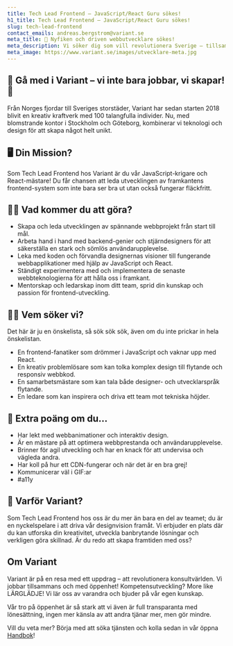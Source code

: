 ```yaml
---
title: Tech Lead Frontend – JavaScript/React Guru sökes!
h1_title: Tech Lead Frontend – JavaScript/React Guru sökes!
slug: tech-lead-frontend
contact_emails: andreas.bergstrom@variant.se
meta_title: 🚀 Nyfiken och driven webbutvecklare sökes!
meta_description: Vi söker dig som vill revolutionera Sverige – tillsammans med andra och tillsammans med oss!
meta_image: https://www.variant.se/images/utvecklare-meta.jpg
---
```

## 🌈 Gå med i Variant – vi inte bara jobbar, vi skapar! 🌈

Från Norges fjordar till Sveriges storstäder, Variant har sedan starten 2018 blivit en kreativ kraftverk med 100 talangfulla individer. Nu, med blomstrande kontor i Stockholm och Göteborg, kombinerar vi teknologi och design för att skapa något helt unikt.

## 🖥 Din Mission? 

Som Tech Lead Frontend hos Variant är du vår JavaScript-krigare och React-mästare! Du får chansen att leda utvecklingen av framkantens frontend-system som inte bara ser bra ut utan också fungerar fläckfritt.

## 👨‍💻 Vad kommer du att göra?

- Skapa och leda utvecklingen av spännande webbprojekt från start till mål.
- Arbeta hand i hand med backend-genier och stjärndesigners för att säkerställa en stark och sömlös användarupplevelse.
- Leka med koden och förvandla designernas visioner till fungerande webbapplikationer med hjälp av JavaScript och React.
- Ständigt experimentera med och implementera de senaste webbteknologierna för att hålla oss i framkant.
- Mentorskap och ledarskap inom ditt team, sprid din kunskap och passion för frontend-utveckling.

## 👨‍🎓 Vem söker vi?

Det här är ju en önskelista, så sök sök sök, även om du inte prickar in hela önskelistan.
- En frontend-fanatiker som drömmer i JavaScript och vaknar upp med React.
- En kreativ problemlösare som kan tolka komplex design till flytande och responsiv webbkod.
- En samarbetsmästare som kan tala både designer- och utvecklarspråk flytande.
- En ledare som kan inspirera och driva ett team mot tekniska höjder.

## 🚀 Extra poäng om du...

- Har lekt med webbanimationer och interaktiv design.
- Är en mästare på att optimera webbprestanda och användarupplevelse.
- Brinner för agil utveckling och har en knack för att undervisa och vägleda andra.
- Har koll på hur ett CDN-fungerar och när det är en bra grej!
- Kommunicerar väl i GIF:ar
- #a11y

## 🌟 Varför Variant? 
Som Tech Lead Frontend hos oss är du mer än bara en del av teamet; du är en nyckelspelare i att driva vår designvision framåt. Vi erbjuder en plats där du kan utforska din kreativitet, utveckla banbrytande lösningar och verkligen göra skillnad. Är du redo att skapa framtiden med oss?

## Om Variant

Variant är på en resa med ett uppdrag – att revolutionera konsultvärlden. Vi jobbar tillsammans och med öppenhet! Kompetensutveckling? More like LÄRGLÄDJE! Vi lär oss av varandra och bjuder på vår egen kunskap. 

Vår tro på öppenhet är så stark att vi även är full transparanta med lönesättning, ingen mer känsla av att andra tjänar mer, men gör mindre. 

Vill du veta mer? Börja med att söka tjänsten och kolla sedan in vår öppna [Handbok](https://handbook.variant.se)!
